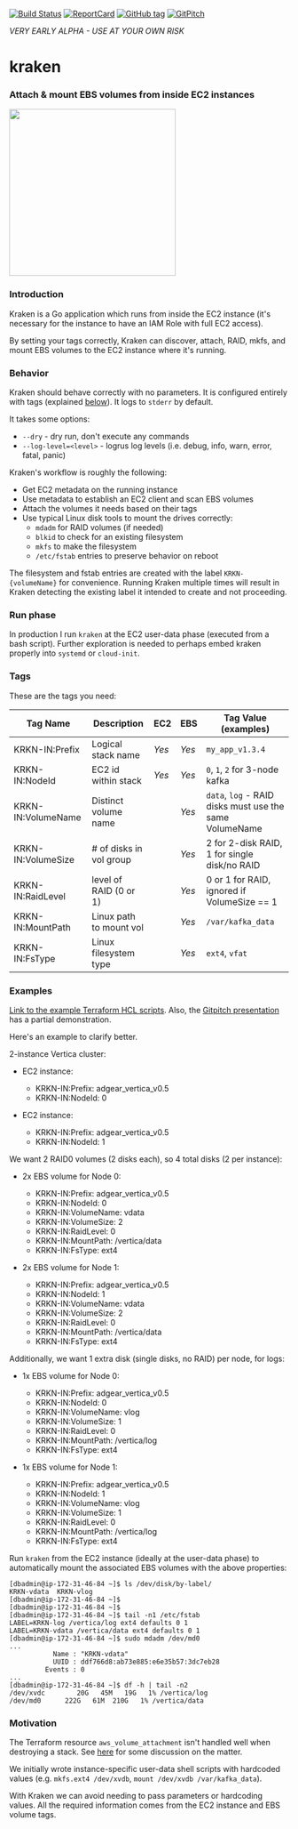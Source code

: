 [![Build Status](https://api.travis-ci.org/sevagh/kraken.svg?branch=master)](https://travis-ci.org/sevagh/kraken) [![ReportCard](http://goreportcard.com/badge/sevagh/kraken)](http://goreportcard.com/report/sevagh/kraken) [![GitHub tag](https://img.shields.io/github/tag/sevagh/kraken.svg)](https://github.com/sevagh/kraken/releases) [![GitPitch](https://gitpitch.com/assets/badge.svg)](https://gitpitch.com/sevagh/kraken/gitpitch?grs=github&t=white)

*VERY EARLY ALPHA - USE AT YOUR OWN RISK*

# kraken
### Attach & mount EBS volumes from inside EC2 instances

<img src="https://raw.githubusercontent.com/sevagh/kraken/gitpitch/assets/logo.png" width="300">

### Introduction

Kraken is a Go application which runs from inside the EC2 instance (it's necessary for the instance to have an IAM Role with full EC2 access).

By setting your tags correctly, Kraken can discover, attach, RAID, mkfs, and mount EBS volumes to the EC2 instance where it's running.

### Behavior

Kraken should behave correctly with no parameters. It is configured entirely with tags (explained [below](#tags)). It logs to `stderr` by default.

It takes some options:

* `--dry` - dry run, don't execute any commands
* `--log-level=<level>` - logrus log levels (i.e. debug, info, warn, error, fatal, panic)

Kraken's workflow is roughly the following:

* Get EC2 metadata on the running instance
* Use metadata to establish an EC2 client and scan EBS volumes
* Attach the volumes it needs based on their tags
* Use typical Linux disk tools to mount the drives correctly:
    * `mdadm` for RAID volumes (if needed)
    * `blkid` to check for an existing filesystem
    * `mkfs` to make the filesystem
    * `/etc/fstab` entries to preserve behavior on reboot

The filesystem and fstab entries are created with the label `KRKN-{volumeName}` for convenience. Running Kraken multiple times will result in Kraken detecting the existing label it intended to create and not proceeding.

### Run phase

In production I run `kraken` at the EC2 user-data phase (executed from a bash script). Further exploration is needed to perhaps embed kraken properly into `systemd` or `cloud-init`.

### Tags

These are the tags you need:

| Tag Name             | Description             | EC2     | EBS    | Tag Value (examples)                                             |
| -------------------- | ----------------------- | ------- | -----  | ---------------------------------------------------------------- |
| KRKN-IN:Prefix       | Logical stack name      | *Yes*   | *Yes*  | `my_app_v1.3.4`                                                  |
| KRKN-IN:NodeId       | EC2 id within stack     | *Yes*   | *Yes*  | `0`, `1`, `2` for 3-node kafka                                   |
| KRKN-IN:VolumeName   | Distinct volume name    |         | *Yes*  | `data`, `log` - RAID disks must use the same VolumeName          |
| KRKN-IN:VolumeSize   | # of disks in vol group |         | *Yes*  | 2 for 2-disk RAID, 1 for single disk/no RAID                     |
| KRKN-IN:RaidLevel    | level of RAID (0 or 1)  |         | *Yes*  | 0 or 1 for RAID, ignored if VolumeSize == 1                      |
| KRKN-IN:MountPath    | Linux path to mount vol |         | *Yes*  | `/var/kafka_data`                                                |
| KRKN-IN:FsType       | Linux filesystem type   |         | *Yes*  | `ext4`, `vfat`                                                   |

### Examples

[Link to the example Terraform HCL scripts](./kraken-example). Also, the [Gitpitch presentation](https://gitpitch.com/sevagh/kraken/gitpitch#) has a partial demonstration.

Here's an example to clarify better.

2-instance Vertica cluster:

* EC2 instance:
    * KRKN-IN:Prefix: adgear_vertica_v0.5 
    * KRKN-IN:NodeId: 0

* EC2 instance:
    * KRKN-IN:Prefix: adgear_vertica_v0.5 
    * KRKN-IN:NodeId: 1

We want 2 RAID0 volumes (2 disks each), so 4 total disks (2 per instance):

* 2x EBS volume for Node 0:
    * KRKN-IN:Prefix: adgear_vertica_v0.5
    * KRKN-IN:NodeId: 0
    * KRKN-IN:VolumeName: vdata
    * KRKN-IN:VolumeSize: 2
    * KRKN-IN:RaidLevel: 0
    * KRKN-IN:MountPath: /vertica/data
    * KRKN-IN:FsType: ext4

* 2x EBS volume for Node 1:
    * KRKN-IN:Prefix: adgear_vertica_v0.5
    * KRKN-IN:NodeId: 1
    * KRKN-IN:VolumeName: vdata
    * KRKN-IN:VolumeSize: 2
    * KRKN-IN:RaidLevel: 0
    * KRKN-IN:MountPath: /vertica/data
    * KRKN-IN:FsType: ext4

Additionally, we want 1 extra disk (single disks, no RAID) per node, for logs:

* 1x EBS volume for Node 0:
    * KRKN-IN:Prefix: adgear_vertica_v0.5
    * KRKN-IN:NodeId: 0
    * KRKN-IN:VolumeName: vlog
    * KRKN-IN:VolumeSize: 1
    * KRKN-IN:RaidLevel: 0
    * KRKN-IN:MountPath: /vertica/log
    * KRKN-IN:FsType: ext4

* 1x EBS volume for Node 1:
    * KRKN-IN:Prefix: adgear_vertica_v0.5
    * KRKN-IN:NodeId: 1
    * KRKN-IN:VolumeName: vlog
    * KRKN-IN:VolumeSize: 1
    * KRKN-IN:RaidLevel: 0
    * KRKN-IN:MountPath: /vertica/log
    * KRKN-IN:FsType: ext4

Run `kraken` from the EC2 instance (ideally at the user-data phase) to automatically mount the associated EBS volumes with the above properties:

```
[dbadmin@ip-172-31-46-84 ~]$ ls /dev/disk/by-label/
KRKN-vdata  KRKN-vlog
[dbadmin@ip-172-31-46-84 ~]$
[dbadmin@ip-172-31-46-84 ~]$
[dbadmin@ip-172-31-46-84 ~]$ tail -n1 /etc/fstab
LABEL=KRKN-log /vertica/log ext4 defaults 0 1
LABEL=KRKN-vdata /vertica/data ext4 defaults 0 1
[dbadmin@ip-172-31-46-84 ~]$ sudo mdadm /dev/md0
...
           Name : "KRKN-vdata"
           UUID : ddf766d8:ab73e885:e6e35b57:3dc7eb28
         Events : 0
...
[dbadmin@ip-172-31-46-84 ~]$ df -h | tail -n2
/dev/xvdc        20G   45M   19G   1% /vertica/log
/dev/md0      222G   61M  210G   1% /vertica/data
```

### Motivation

The Terraform resource `aws_volume_attachment` isn't handled well when destroying a stack. See [here](https://github.com/hashicorp/terraform/issues/9000) for some discussion on the matter.

We initially wrote instance-specific user-data shell scripts with hardcoded values (e.g. `mkfs.ext4 /dev/xvdb`, `mount /dev/xvdb /var/kafka_data`).

With Kraken we can avoid needing to pass parameters or hardcoding values. All the required information comes from the EC2 instance and EBS volume tags.
